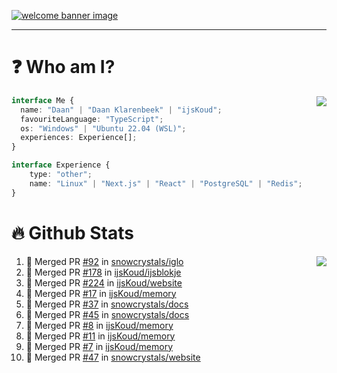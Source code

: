 <h1 align="center" style="display:none;"></h1>

<a href="https://ijskoud.dev/"><img src="https://cdn.ijskoud.dev/files/IIcds5oPKl.png" alt="welcome banner image" /></a>

---

# ❓ Who am I?

<img align="right" src="http://gh-stats.ijskoud.dev/api/top-langs?username=ijsKoud&cache_seconds=1800&layout=compact&hide_border=true&hide_rank=true&show_icons=true&theme=dark&title_color=ffffff&hide_border=true&locale=en" />

```typescript
interface Me {
  name: "Daan" | "Daan Klarenbeek" | "ijsKoud";
  favouriteLanguage: "TypeScript";
  os: "Windows" | "Ubuntu 22.04 (WSL)";
  experiences: Experience[];
}

interface Experience {
    type: "other";
    name: "Linux" | "Next.js" | "React" | "PostgreSQL" | "Redis";
}
```

# 🔥 Github Stats

<img align="right" src="http://gh-stats.ijskoud.dev/api? username=ijsKoud&cache_seconds=1800&hide_border=true&hide_rank=true&show_icons=true&theme=dark&title_color=ffffff&hide_border=true&locale=en">

<!--START_SECTION:activity-->
1. 🎉 Merged PR [#92](https://github.com/snowcrystals/iglo/pull/92) in [snowcrystals/iglo](https://github.com/snowcrystals/iglo)
2. 🎉 Merged PR [#178](https://github.com/ijsKoud/ijsblokje/pull/178) in [ijsKoud/ijsblokje](https://github.com/ijsKoud/ijsblokje)
3. 🎉 Merged PR [#224](https://github.com/ijsKoud/website/pull/224) in [ijsKoud/website](https://github.com/ijsKoud/website)
4. 🎉 Merged PR [#17](https://github.com/ijsKoud/memory/pull/17) in [ijsKoud/memory](https://github.com/ijsKoud/memory)
5. 🎉 Merged PR [#37](https://github.com/snowcrystals/docs/pull/37) in [snowcrystals/docs](https://github.com/snowcrystals/docs)
6. 🎉 Merged PR [#45](https://github.com/snowcrystals/docs/pull/45) in [snowcrystals/docs](https://github.com/snowcrystals/docs)
7. 🎉 Merged PR [#8](https://github.com/ijsKoud/memory/pull/8) in [ijsKoud/memory](https://github.com/ijsKoud/memory)
8. 🎉 Merged PR [#11](https://github.com/ijsKoud/memory/pull/11) in [ijsKoud/memory](https://github.com/ijsKoud/memory)
9. 🎉 Merged PR [#7](https://github.com/ijsKoud/memory/pull/7) in [ijsKoud/memory](https://github.com/ijsKoud/memory)
10. 🎉 Merged PR [#47](https://github.com/snowcrystals/website/pull/47) in [snowcrystals/website](https://github.com/snowcrystals/website)
<!--END_SECTION:activity-->

<h1 align="center" style="display:none;"></h1>
